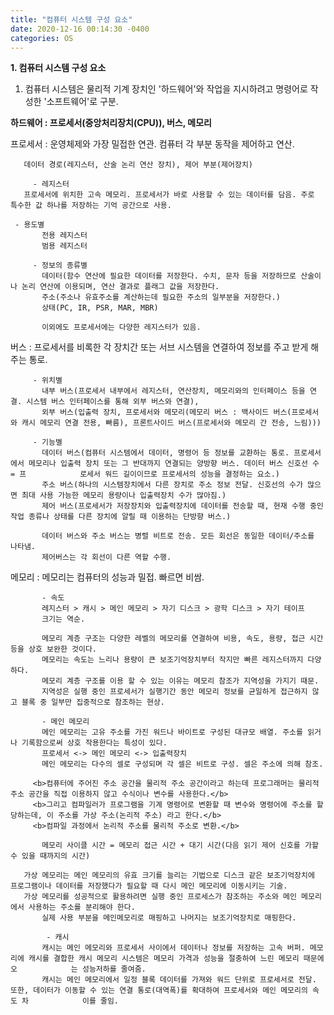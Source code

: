 ```yaml
---
title: "컴퓨터 시스템 구성 요소"
date: 2020-12-16 00:14:30 -0400
categories: OS
---
```


**1. 컴퓨터 시스템 구성 요소**  
  
1) 컴퓨터 시스템은 물리적 기계 장치인 '하드웨어'와 작업을 지시하려고 명령어로 작성한 '소프트웨어'로 구분.  
  
  **하드웨어 : 프로세서(중앙처리장치(CPU)), 버스, 메모리**    
  
  
  프로세서 : 운영체제와 가장 밀접한 연관. 컴퓨터 각 부분 동작을 제어하고 연산.  
  
  	   데이터 경로(레지스터, 산술 논리 연산 장치), 제어 부분(제어장치)  
  
         - 레지스터  
	   프로세서에 위치한 고속 메모리. 프로세서가 바로 사용할 수 있는 데이터를 담음. 주로 특수한 값 하나를 저장하는 기억 공간으로 사용.  
  
	 - 용도별  
           전용 레지스터  
           범용 레지스터  
                 
         - 정보의 종류별  
           데이터(함수 연산에 필요한 데이터를 저장한다. 수치, 문자 등을 저장하므로 산술이나 논리 연산에 이용되며, 연산 결과로 플래그 값을 저장한다.  
           주소(주소나 유효주소를 계산하는데 필요한 주소의 일부분을 저장한다.)  
           상태(PC, IR, PSR, MAR, MBR)  
  
           이외에도 프로세서에는 다양한 레지스터가 있음.  
  	
  버스 : 프로세서를 비록한 각 장치간 또는 서브 시스템을 연결하여 정보를 주고 받게 해주는 통로.  
  
         - 위치별  
           내부 버스(프로세서 내부에서 레지스터, 연산장치, 메모리와의 인터페이스 등을 연결. 시스템 버스 인터페이스를 통해 외부 버스와 연결),  
           외부 버스(입출력 장치, 프로세서와 메모리(메모리 버스 : 백사이드 버스(프로세서와 캐시 메모리 연결 전용, 빠름), 프론트사이드 버스(프로세서와 메모리 간 전송, 느림)))  
  
         - 기능별  
           데이터 버스(컴퓨터 시스템에서 데이터, 명령어 등 정보를 교환하는 통로. 프로세서에서 메모리나 입출력 장치 또는 그 반대까지 연결되는 양방향 버스. 데이터 버스 신호선 수 = 프            로세서 워드 길이이므로 프로세서의 성능을 결정하는 요소.)  
           주소 버스(하나의 시스템장치에서 다른 장치로 주소 정보 전달. 신호선의 수가 많으면 최대 사용 가능한 메모리 용량이나 입출력장치 수가 많아짐.)  
           제어 버스(프로세서가 저장장치와 입출력장치에 데이터를 전송할 때, 현재 수행 중인 작업 종류나 상태를 다른 장치에 알릴 때 이용하는 단방향 버스.)  
  
           데이터 버스와 주소 버스는 병렬 비트로 전송. 모든 회선은 동일한 데이터/주소를 나타냄.  
           제어버스는 각 회선이 다른 역할 수행.  
  
  메모리 : 메모리는 컴퓨터의 성능과 밀접. 빠르면 비쌈.  
  
           - 속도  
           레지스터 > 캐시 > 메인 메모리 > 자기 디스크 > 광학 디스크 > 자기 테이프   
           크기는 역순.                    
  
           메모리 계층 구조는 다양한 레벨의 메모리를 연결하여 비용, 속도, 용량, 접근 시간 등을 상호 보완한 것이다.  
           메모리는 속도는 느리나 용량이 큰 보조기억장치부터 작지만 빠른 레지스터까지 다양하다.  
           메모리 계층 구조를 이용 할 수 있는 이유는 메모리 참조가 지역성을 가지기 때문.  
           지역성은 실행 중인 프로세서가 실행기간 동안 메모리 정보를 균일하게 접근하지 않고 블록 중 일부만 집중적으로 참조하는 현상.  

           - 메인 메모리  
           메인 메모리는 고유 주소를 가진 워드나 바이트로 구성된 대규모 배열. 주소를 읽거나 기록함으로써 상호 작용한다는 특성이 있다.  
           프로세서 <-> 메인 메모리 <-> 입출력장치  
           메인 메모리는 다수의 셀로 구성되며 각 셀은 비트로 구성. 셀은 주소에 의해 참조.  
  	   
         <b>컴퓨터에 주어진 주소 공간을 물리적 주소 공간이라고 하는데 프로그래머는 물리적 주소 공간을 직접 이용하지 않고 수식이나 변수를 사용한다.</b>  
         <b>그리고 컴파일러가 프로그램을 기계 명령어로 변환할 때 변수와 명령어에 주소를 할당하는데, 이 주소를 가상 주소(논리적 주소) 라고 한다.</b>  
         <b>컴파일 과정에서 논리적 주소를 물리적 주소로 변환.</b>  
  
           메모리 사이클 시간 = 메모리 접근 시간 + 대기 시간(다음 읽기 제어 신호를 가할 수 있을 때까지의 시간)  
  
	   가상 메모리는 메인 메모리의 유효 크기를 늘리는 기법으로 디스크 같은 보조기억장치에 프로그램이나 데이터를 저장했다가 필요할 때 다시 메인 메모리에 이동시키는 기술.  
	   가상 메모리를 성공적으로 활용하려면 실행 중인 프로세스가 참조하는 주소와 메인 메모리에서 사용하는 주소를 분리해야 한다.  
           실제 사용 부분을 메인메모리로 매핑하고 나머지는 보조기억장치로 매핑한다.  
  
            - 캐시  
           캐시는 메인 메모리와 프로세서 사이에서 데이터나 정보를 저장하는 고속 버퍼. 메모리에 캐시를 결합한 캐시 메모리 시스템은 메모리 가격과 성능을 절충하여 느린 메모리 때문에 오            는 성능저하를 줄여줌.  
           캐시는 메인 메모리에서 일정 블록 데이터를 가져와 워드 단위로 프로세서로 전달. 또한, 데이터가 이동할 수 있는 연결 통로(대역폭)를 확대하여 프로세서와 메인 메모리의 속도 차            이를 줄임.  

